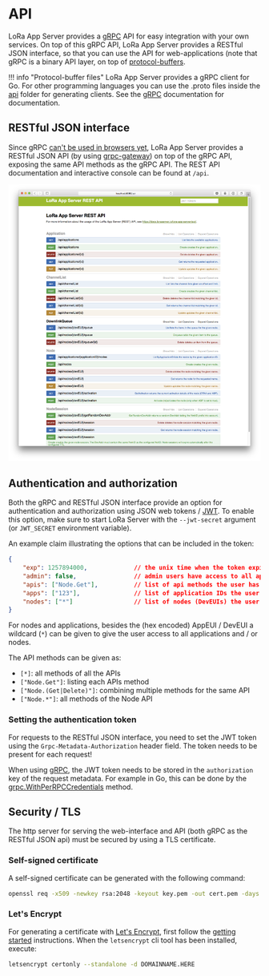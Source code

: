 # API

LoRa App Server provides a [gRPC](http://www.grpc.io/) API for easy integration
with your own services. On top of this gRPC API, LoRa App Server provides a
RESTful JSON interface, so that you can use the API for web-applications
(note that gRPC is a binary API layer, on top of
[protocol-buffers](https://developers.google.com/protocol-buffers/).

!!! info "Protocol-buffer files"
    LoRa App Server provides a gRPC client for Go. For other programming languages
    you can use the .proto files inside the [api](https://github.com/brocaar/lora-app-server/tree/master/api)
    folder for generating clients. See the [gRPC](http://www.grpc.io/) documentation
    for documentation.

## RESTful JSON interface

Since gRPC [can't be used in browsers yet](http://www.grpc.io/faq/), LoRa App
Server provides a RESTful JSON API (by using [grpc-gateway](https://github.com/grpc-ecosystem/grpc-gateway))
on top of the gRPC API, exposing the same API methods as the gRPC API.
The REST API documentation and interactive console can be found at `/api`.

![Swagger API](img/swagger.png)

## Authentication and authorization

Both the gRPC and RESTful JSON interface provide an option for authentication
and authorization using JSON web tokens / [JWT](https://jwt.io). To enable
this option, make sure to start LoRa Server with the `--jwt-secret` argument
(or `JWT_SECRET` environment variable). 

An example claim illustrating the options that can be included in the token:

```json
{
    "exp": 1257894000,             // the unix time when the token expires
    "admin": false,                // admin users have access to all api methods and resources
    "apis": ["Node.Get"],          // list of api methods the user has access to
    "apps": ["123"],               // list of application IDs the user has access to
    "nodes": ["*"]                 // list of nodes (DevEUIs) the user has access to
}
```

For nodes and applications, besides the (hex encoded) AppEUI / DevEUI a
wildcard (`*`) can be given to give the user access to all applications
and / or nodes.


The API methods can be given as:

* `[*]`: all methods of all the APIs
* `["Node.Get"]`: listing each APIs method
* `["Node.(Get|Delete)"]`: combining multiple methods for the same API
* `["Node.*"]`: all methods of the Node API

### Setting the authentication token

For requests to the RESTful JSON interface, you need to set the JWT token
using the `Grpc-Metadata-Authorization` header field. The token needs to
be present for each request!

When using [gRPC](http://grpc.io/), the JWT token needs to be stored in the
`authorization` key of the request metadata. For example in Go, this can be
done by the [grpc.WithPerRPCCredentials](https://godoc.org/google.golang.org/grpc#WithPerRPCCredentials)
method.

## Security / TLS

The http server for serving the web-interface and API (both gRPC as the
RESTful JSON api) must be secured by using a TLS certificate.

### Self-signed certificate

A self-signed certificate can be generated with the following command:

```bash
openssl req -x509 -newkey rsa:2048 -keyout key.pem -out cert.pem -days 90 -nodes
```

### Let's Encrypt

For generating a certificate with [Let's Encrypt](https://letsencrypt.org/),
first follow the [getting started](https://letsencrypt.org/getting-started/)
instructions. When the `letsencrypt` cli tool has been installed, execute:

```bash
letsencrypt certonly --standalone -d DOMAINNAME.HERE 
```
